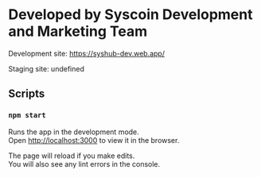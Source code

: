 # Developed by Syscoin Development and Marketing Team

Development site: https://syshub-dev.web.app/

Staging site: undefined

## Scripts

### `npm start`

Runs the app in the development mode.<br>
Open [http://localhost:3000](http://localhost:3000) to view it in the browser.

The page will reload if you make edits.<br>
You will also see any lint errors in the console.
